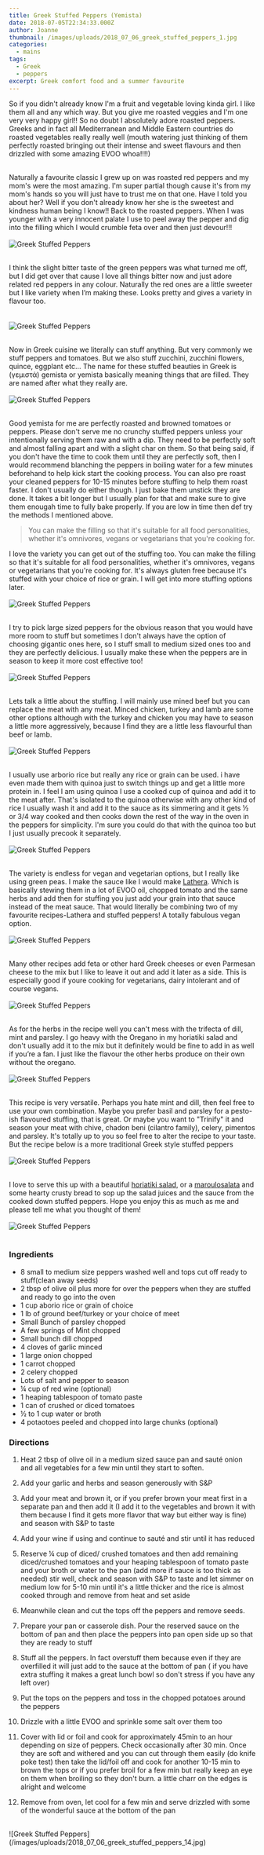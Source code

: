 ```yaml
---
title: Greek Stuffed Peppers (Yemista)
date: 2018-07-05T22:34:33.000Z
author: Joanne
thumbnail: /images/uploads/2018_07_06_greek_stuffed_peppers_1.jpg
categories:
  - mains
tags:
  - Greek
  - peppers
excerpt: Greek comfort food and a summer favourite
---
```


So if you didn't already know I'm a fruit and vegetable loving kinda girl. I like them all and any which way. But you give me roasted veggies and I'm one very very happy girl!! So no doubt I absolutely adore roasted peppers. Greeks and in fact all Mediterranean and Middle Eastern countries do roasted vegetables really really well (mouth watering just thinking of them perfectly roasted bringing out their intense and sweet flavours and then drizzled with some amazing EVOO whoa!!!!)
<br>
<br>

Naturally a favourite classic I grew up on was roasted red peppers and my mom's were the most amazing.  I'm super partial though cause it's from my mom's hands so you will just have to trust me on that one. Have I told you about her? Well if you don't already know her she is the sweetest and kindness human being I know!! Back to the roasted peppers. When I was younger with a very innocent palate I use to peel away the pepper and dig into the filling which I would crumble feta over and then just devour!!!
</br>
</br>
![Greek Stuffed Peppers](/images/uploads/2018_07_06_greek_stuffed_peppers_2.jpg)
</br>
</br>

I think the slight bitter taste of the green peppers was what turned me off, but I did get over that cause I love all things bitter now and just adore related red peppers in any colour. Naturally the red ones are a little sweeter but I like variety when I’m making these. Looks pretty and gives a variety in flavour too.  
</br>
</br>
![Greek Stuffed Peppers](/images/uploads/2018_07_06_greek_stuffed_peppers_3.jpg)
</br>
</br>

Now in Greek cuisine we literally can stuff anything. But very commonly we stuff peppers and tomatoes. But we also stuff zucchini, zucchini flowers, quince, eggplant etc... The name for these stuffed beauties in Greek is (γεμιστά) gemista or yemista basically meaning things that are filled. They are named after what they really are.
</br>
</br>
![Greek Stuffed Peppers](/images/uploads/2018_07_06_greek_stuffed_peppers_4.jpg)
</br>
</br>

Good yemista for me are perfectly roasted and browned tomatoes or peppers. Please don't serve me no crunchy stuffed peppers unless your intentionally serving them raw and with a dip.  They need to be perfectly soft and almost falling apart and with a slight char on them. So that being said, if you don't have the time to cook them until they are perfectly soft, then I would recommend blanching the peppers in boiling water for a few minutes beforehand to help kick start the cooking process. You can also pre roast your cleaned peppers for 10-15 minutes before stuffing to help them roast faster. I don't usually do either though. I just bake them unstick they are done. It takes a bit longer but I usually plan for that and make sure to give them enougah time to fully bake properly. If you are low in time then def try the methods I mentioned above. 
<br>

> You can make the filling so that it's suitable for all food personalities, whether it's omnivores, vegans or vegetarians that you're cooking for.

I love the variety you can get out of the stuffing too. You can make the filling so that it's suitable for all food personalities, whether it's omnivores, vegans or vegetarians that you're cooking for.  It's always gluten free because it's stuffed with your choice of rice or grain.
I will get into more stuffing options later.
</br>
</br>
![Greek Stuffed Peppers](/images/uploads/2018_07_06_greek_stuffed_peppers_5.jpg)
</br>
</br>

I try to pick large sized peppers for the obvious reason that you would have more room to stuff but sometimes I don't always have the option of choosing gigantic ones here, so I stuff small to medium sized ones too and they are perfectly delicious. I usually make these when the peppers are in season to keep it more cost effective too!
</br>
</br>
![Greek Stuffed Peppers](/images/uploads/2018_07_06_greek_stuffed_peppers_6.jpg)
</br>
</br>

Lets talk a little about the stuffing. I will mainly use mined beef but you can replace the meat with any meat. Minced chicken, turkey and lamb are some other options although with the turkey and chicken you may have to season a little more aggressively, because I find they are a little less flavourful than beef or lamb.
</br>
</br>
![Greek Stuffed Peppers](/images/uploads/2018_07_06_greek_stuffed_peppers_7.jpg)
</br>
</br>

I usually use arborio rice but really any rice or grain can be used. i have even made them with quinoa just to switch things up and get a little more protein in. I feel I am using quinoa I use a cooked cup of quinoa and add it to the meat after.  That's isolated to the quinoa otherwise with any other kind of rice I usually wash it and add it to the sauce as its simmering and it gets &frac12; or 3/4 way cooked and then cooks down the rest of the way in the oven in the peppers for simplicity. I'm sure you could do that with the quinoa too but I just usually precook it separately.
</br>
</br>
![Greek Stuffed Peppers](/images/uploads/2018_07_06_greek_stuffed_peppers_8.jpg)
</br>
</br>

The variety is endless for vegan and vegetarian options, but I really like using green peas.  I make the sauce like I would make [Lathera](http://oliveandmango.com/lathera). Which is basically stewing them in a lot of EVOO oil, chopped tomato and the same herbs and add then for stuffing you just add your grain into that sauce instead of the meat sauce.  That would literally be combining two of my favourite recipes-Lathera and stuffed peppers! A totally fabulous vegan option. 
</br>
</br>
![Greek Stuffed Peppers](/images/uploads/2018_07_06_greek_stuffed_peppers_9.jpg)
</br>
</br>

Many other recipes add feta or other hard Greek cheeses or even Parmesan cheese to the mix but I like to leave it out and add it later as a side. This is especially good if youre cooking for vegetarians, dairy intolerant and of course vegans.
</br>
</br>
![Greek Stuffed Peppers](/images/uploads/2018_07_06_greek_stuffed_peppers_10.jpg)
</br>
</br>

As for the herbs in the recipe well you can't mess with the trifecta of dill, mint and parsley.  I go heavy with the Oregano in my horiatiki salad and don't usually add it to the mix but it definitely would be fine to add in as well if you’re  a fan. I just like the flavour the other herbs produce on their own without the oregano.
</br>
</br>
![Greek Stuffed Peppers](/images/uploads/2018_07_06_greek_stuffed_peppers_11.jpg)
</br>
</br>

This recipe is very versatile. Perhaps you hate mint and dill, then feel free to use your own combination. Maybe you prefer basil and parsley for a pesto-ish flavoured stuffing, that is great.  Or maybe you want to "Trinify" it and season your meat with chive, chadon beni (cilantro family), celery, pimentos and parsley. It's totally up to you so feel free to alter the recipe to your taste. But the recipe below is a more traditional Greek style stuffed peppers
</br>
</br>
![Greek Stuffed Peppers](/images/uploads/2018_07_06_greek_stuffed_peppers_12.jpg)
</br>
</br>

I love to serve this up with a beautiful [horiatiki salad](http://oliveandmango.com/village-salad), or a [maroulosalata](http://oliveandmango.com/maroulosalata) and some hearty crusty bread to sop up the salad juices and the sauce from the cooked down stuffed peppers. Hope you enjoy this as much as me and please tell me what you thought of them!
</br>
</br>
![Greek Stuffed Peppers](/images/uploads/2018_07_06_greek_stuffed_peppers_13.jpg)
</br>
</br>

### Ingredients
* 8 small to medium size peppers washed well and tops cut off ready to stuff(clean away seeds)
* 2 tbsp of olive oil plus more for over the peppers when they are stuffed and ready to go into the oven
* 1 cup aborio rice or grain of choice
* 1 lb of ground beef/turkey or your choice of meet
* Small Bunch of parsley chopped
* A few springs of Mint chopped
* Small bunch dill chopped
* 4 cloves of garlic minced
* 1 large onion chopped
* 1 carrot chopped
* 2 celery chopped
* Lots of salt and pepper to season
* &frac14; cup of red wine (optional)
* 1 heaping tablespoon of tomato paste
* 1 can of crushed or diced tomatoes
* &frac12; to 1 cup water or broth
* 4 potaotoes peeled and chopped into large chunks (optional)


### Directions
1. Heat 2 tbsp of olive oil in a medium sized sauce pan and sauté onion and all vegetables for a few min until they start to soften. 

2. Add your garlic and herbs and season generously with S&P

3. Add your meat and brown it, or if you prefer brown your meat first in a separate pan and then add it  (I add it to the vegetables and brown it with them because I find it gets more flavor that way but either way is fine) and season with S&P to taste

4. Add your wine if using and continue to sauté and stir until it has reduced 

5. Reserve &frac14; cup of diced/ crushed tomatoes and then add remaining  diced/crushed tomatoes and your heaping tablespoon of tomato  paste and your broth or water to the pan (add more if sauce is too thick as needed) stir well, check and season with S&P to taste and let simmer on medium low for 5-10 min until it's a little thicker and the rice is almost cooked through and remove from heat and set aside

6. Meanwhile clean and cut the tops off the peppers and remove seeds.

7. Prepare your pan or casserole dish. Pour the reserved sauce on the bottom of pan and then place the peppers into pan open side up so that they are ready to stuff

8. Stuff all the peppers. In fact overstuff them because even if they are overfilled it will just add to the sauce at the bottom of pan ( if you have extra stuffing it makes a great lunch bowl so don't stress if you have any left over)

9. Put the tops on the peppers and toss in the chopped potatoes around the peppers 

10. Drizzle with a little EVOO and sprinkle some salt over them too

11. Cover with lid or foil and cook for approximately 45min to an hour depending on size of peppers. Check occasionally after 30 min.  Once they are soft and withered and you can cut through them easily (do knife poke test) then take the lid/foil off and cook for another 10-15 min to brown the tops or if you prefer broil for a few min but really keep an eye on them when broiling so they don't burn. a little charr on the edges is alright and welcome 

12. Remove from oven, let cool for a few min and serve drizzled with some of the wonderful sauce at the bottom of the pan



</br>
![Greek Stuffed Peppers](/images/uploads/2018_07_06_greek_stuffed_peppers_14.jpg)
